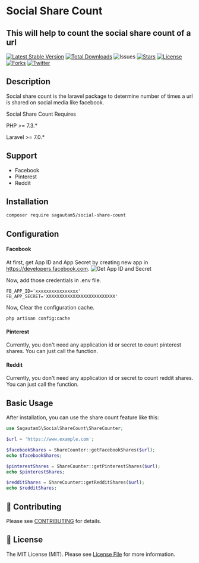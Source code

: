 # Social Share Count

## This will help to count the social share count of a url
[![Latest Stable Version](https://poser.pugx.org/sagautam5/social-share-count/v)](//packagist.org/packages/sagautam5/social-share-count)
[![Total Downloads](https://poser.pugx.org/sagautam5/social-share-count/downloads)](//packagist.org/packages/sagautam5/social-share-count)
![Issues](https://img.shields.io/github/issues/sagautam5/social-share-count
) [![Stars](https://img.shields.io/github/stars/sagautam5/social-share-count
)](https://github.com/sagautam5/social-share-count/stargazers) [![License](https://img.shields.io/github/license/sagautam5/social-share-count
)](https://github.com/sagautam5/social-share-count/stargazers) [![Forks](https://img.shields.io/github/forks/sagautam5/social-share-count
)](https://github.com/sagautam5/social-share-count/stargazers) [![Twitter](https://img.shields.io/twitter/url?url=https%3A%2F%2Fgithub.com%2Fsagautam5%2Fsocial-share-count
)](https://github.com/sagautam5/social-share-count/stargazers)

## Description

  Social share count is the laravel package to determine number of times a url is shared on social media like facebook. 
  
  Social Share Count Requires 
  
  PHP >= 7.3.*
  
  Laravel >= 7.0.*
  
## Support
- Facebook
- Pinterest
- Reddit  
   
## Installation

```sh
composer require sagautam5/social-share-count
```

## Configuration

#### Facebook

At first, get App ID and App Secret by creating new app in https://developers.facebook.com. 
![Get App ID and Secret](https://raw.githubusercontent.com/sagautam5/social-share-count/master/src/images/facebook%20credentials.png)

Now, add those credentials in .env file.
```dotenv
FB_APP_ID='xxxxxxxxxxxxxxxx'
FB_APP_SECRET='XXXXXXXXXXXXXXXXXXXXXXXXXX'
```

Now, Clear the configuration cache.

```shell script
php artisan config:cache
```

#### Pinterest

Currently, you don't need any application id or secret to count pinterest shares. You can just call the function.

#### Reddit

Currently, you don't need any application id or secret to count reddit shares. You can just call the function.

## Basic Usage

After installation, you can use the share count feature like this:

```php
use Sagautam5\SocialShareCount\ShareCounter;

$url = 'https://www.example.com';

$facebookShares = ShareCounter::getFacebookShares($url);
echo $facebookShares;

$pinterestShares = ShareCounter::getPinterestShares($url);
echo $pinterestShares;

$redditShares = ShareCounter::getRedditShares($url);
echo $redditShares;
``` 


## 🤝 Contributing

Please see [CONTRIBUTING](CONTRIBUTING.md) for details.

## 📄 License

The MIT License (MIT). Please see [License File](LICENSE) for more information.
